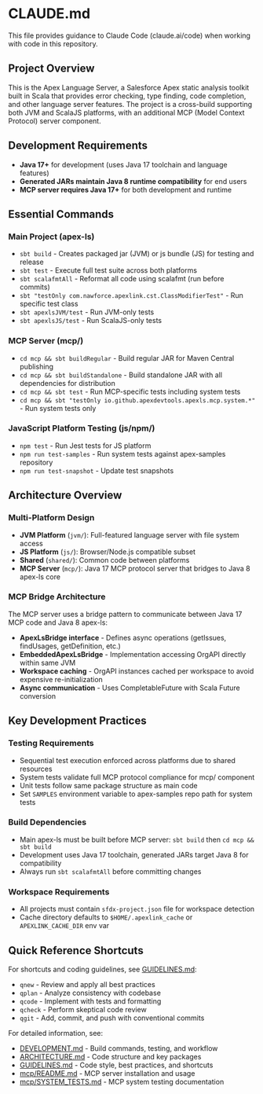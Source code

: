 # CLAUDE.md

This file provides guidance to Claude Code (claude.ai/code) when working with code in this repository.

## Project Overview

This is the Apex Language Server, a Salesforce Apex static analysis toolkit built in Scala that provides error checking, type finding, code completion, and other language server features. The project is a cross-build supporting both JVM and ScalaJS platforms, with an additional MCP (Model Context Protocol) server component.

## Development Requirements

- **Java 17+** for development (uses Java 17 toolchain and language features)
- **Generated JARs maintain Java 8 runtime compatibility** for end users
- **MCP server requires Java 17+** for both development and runtime

## Essential Commands

### Main Project (apex-ls)
- `sbt build` - Creates packaged jar (JVM) or js bundle (JS) for testing and release
- `sbt test` - Execute full test suite across both platforms  
- `sbt scalafmtAll` - Reformat all code using scalafmt (run before commits)
- `sbt "testOnly com.nawforce.apexlink.cst.ClassModifierTest"` - Run specific test class
- `sbt apexlsJVM/test` - Run JVM-only tests
- `sbt apexlsJS/test` - Run ScalaJS-only tests

### MCP Server (mcp/)
- `cd mcp && sbt buildRegular` - Build regular JAR for Maven Central publishing
- `cd mcp && sbt buildStandalone` - Build standalone JAR with all dependencies for distribution
- `cd mcp && sbt test` - Run MCP-specific tests including system tests
- `cd mcp && sbt "testOnly io.github.apexdevtools.apexls.mcp.system.*"` - Run system tests only

### JavaScript Platform Testing (js/npm/)
- `npm test` - Run Jest tests for JS platform
- `npm run test-samples` - Run system tests against apex-samples repository
- `npm run test-snapshot` - Update test snapshots

## Architecture Overview

### Multi-Platform Design
- **JVM Platform** (`jvm/`): Full-featured language server with file system access
- **JS Platform** (`js/`): Browser/Node.js compatible subset  
- **Shared** (`shared/`): Common code between platforms
- **MCP Server** (`mcp/`): Java 17 MCP protocol server that bridges to Java 8 apex-ls core

### MCP Bridge Architecture
The MCP server uses a bridge pattern to communicate between Java 17 MCP code and Java 8 apex-ls:
- **ApexLsBridge interface** - Defines async operations (getIssues, findUsages, getDefinition, etc.)
- **EmbeddedApexLsBridge** - Implementation accessing OrgAPI directly within same JVM
- **Workspace caching** - OrgAPI instances cached per workspace to avoid expensive re-initialization
- **Async communication** - Uses CompletableFuture with Scala Future conversion

## Key Development Practices

### Testing Requirements
- Sequential test execution enforced across platforms due to shared resources
- System tests validate full MCP protocol compliance for mcp/ component
- Unit tests follow same package structure as main code
- Set `SAMPLES` environment variable to apex-samples repo path for system tests

### Build Dependencies
- Main apex-ls must be built before MCP server: `sbt build` then `cd mcp && sbt build`
- Development uses Java 17 toolchain, generated JARs target Java 8 for compatibility
- Always run `sbt scalafmtAll` before committing changes

### Workspace Requirements
- All projects must contain `sfdx-project.json` file for workspace detection
- Cache directory defaults to `$HOME/.apexlink_cache` or `APEXLINK_CACHE_DIR` env var

## Quick Reference Shortcuts

For shortcuts and coding guidelines, see [GUIDELINES.md](GUIDELINES.md):
- `qnew` - Review and apply all best practices
- `qplan` - Analyze consistency with codebase  
- `qcode` - Implement with tests and formatting
- `qcheck` - Perform skeptical code review
- `qgit` - Add, commit, and push with conventional commits

For detailed information, see:
- [DEVELOPMENT.md](DEVELOPMENT.md) - Build commands, testing, and workflow
- [ARCHITECTURE.md](ARCHITECTURE.md) - Code structure and key packages  
- [GUIDELINES.md](GUIDELINES.md) - Code style, best practices, and shortcuts
- [mcp/README.md](mcp/README.md) - MCP server installation and usage
- [mcp/SYSTEM_TESTS.md](mcp/SYSTEM_TESTS.md) - MCP system testing documentation
